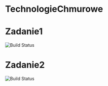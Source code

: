 # TechnologieChmurowe

# Zadanie1
![Build Status](https://travis-ci.com/kwinkler99/Technologie_Chmurowe_Travis_Test_Server.svg?branch=master)

# Zadanie2
![Build Status](https://travis-ci.com/kwinkler99/Technologie_Chmurowe_Travis_Docker.svg?branch=master)
